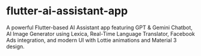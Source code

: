 # flutter-ai-assistant-app
A powerful Flutter-based AI Assistant app featuring GPT &amp; Gemini Chatbot, AI Image Generator using Lexica, Real-Time Language Translator, Facebook Ads integration, and modern UI with Lottie animations and Material 3 design.
